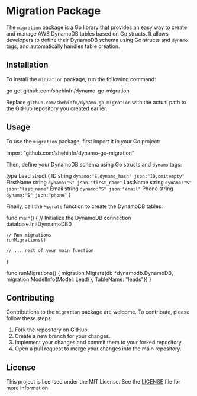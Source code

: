 # Migration Package

The `migration` package is a Go library that provides an easy way to create and manage AWS DynamoDB tables based on Go structs. It allows developers to define their DynamoDB schema using Go structs and `dynamo` tags, and automatically handles table creation.

## Installation

To install the `migration` package, run the following command:

go get github.com/shehinfn/dynamo-go-migration

Replace `github.com/shehinfn/dynamo-go-migration` with the actual path to the GitHub repository you created earlier.

## Usage

To use the `migration` package, first import it in your Go project:

import "github.com/shehinfn/dynamo-go-migration"

Then, define your DynamoDB schema using Go structs and `dynamo` tags:

type Lead struct {
	ID        string `dynamo:"S,dynamo_hash" json:"ID,omitempty"`
	FirstName string `dynamo:"S" json:"first_name"`
	LastName  string `dynamo:"S" json:"last_name"`
	Email     string `dynamo:"S" json:"email"`
	Phone     string `dynamo:"S" json:"phone"`
}

Finally, call the `Migrate` function to create the DynamoDB tables:

func main() {
	// Initialize the DynamoDB connection
	database.InitDynnamoDB()

	// Run migrations
	runMigrations()

	// ... rest of your main function
}

func runMigrations() {
	migration.Migrate(db *dynamodb.DynamoDB, migration.ModelInfo{Model: Lead{}, TableName: "leads"})
}

## Contributing

Contributions to the `migration` package are welcome. To contribute, please follow these steps:

1. Fork the repository on GitHub.
2. Create a new branch for your changes.
3. Implement your changes and commit them to your forked repository.
4. Open a pull request to merge your changes into the main repository.

## License

This project is licensed under the MIT License. See the [LICENSE](LICENSE) file for more information.
